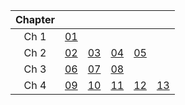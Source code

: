 | Chapter | | | | | |
|:---:|:---:|:---:|:---:|:---:|:---:|
| Ch 1 | [01](https://detegice.github.io/chapter1-01-about-java/) |
| Ch 2 | [02](https://detegice.github.io/chapter2-01-basic-structure-of-java-program/) | [03](https://detegice.github.io/chapter2-02-literal-constant-and-data-type-conversion/) | [04](https://detegice.github.io/chapter2-03-input-and-operators/) | [05](https://detegice.github.io/chapter2-04-if-else-switch-case/)|
| Ch 3 | [06](https://detegice.github.io/chapter3-01-loop/) | [07](https://detegice.github.io/chapter3-02-array/) | [08](https://detegice.github.io/chapter3-03-exception/) |
| Ch 4 | [09](https://detegice.github.io/chapter4-01-object-oriented-programming/) | [10](https://detegice.github.io/chapter4-02-class-and-object/) | [11](https://detegice.github.io/chapter4-03-object-array-and-method-overloading/) | [12](https://detegice.github.io/chapter4-04-garbage-collection-and-access-modifier/) | [13](https://detegice.github.io/chapter4-05-static-and-final/) |
